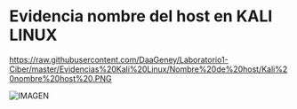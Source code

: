 # Evidencia nombre del host en KALI LINUX
https://raw.githubusercontent.com/DaaGeney/Laboratorio1-Ciber/master/Evidencias%20Kali%20Linux/Nombre%20de%20host/Kali%20nombre%20host%20.PNG

 ![IMAGEN](https://raw.githubusercontent.com/DaaGeney/Laboratorio1-Ciber/master/Evidencias%20Kali%20Linux/Nombre%20de%20host/Kali%20nombre%20host%20.PNG)
